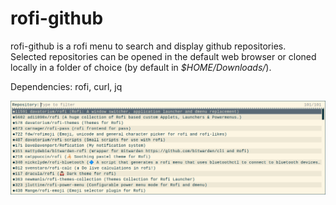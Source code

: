 # rofi-github
rofi-github is a rofi menu to search and display github repositories.  
Selected repositories can be opened in the default web browser or cloned locally in a folder of choice (by default in *$HOME/Downloads/*).  

Dependencies: rofi, curl, jq

![Screenshot](https://github.com/giomatfois62/rofi-github/blob/main/screenshot.png)
